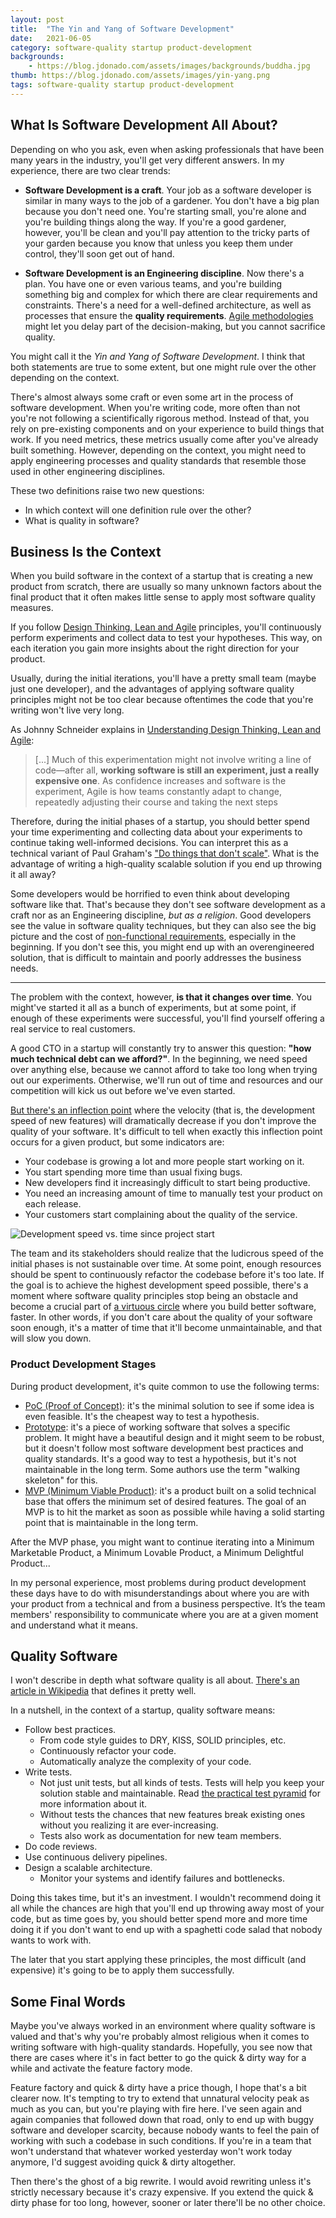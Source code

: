 ```yaml
---
layout: post
title:  "The Yin and Yang of Software Development"
date:   2021-06-05
category: software-quality startup product-development
backgrounds:
    - https://blog.jdonado.com/assets/images/backgrounds/buddha.jpg
thumb: https://blog.jdonado.com/assets/images/yin-yang.png
tags: software-quality startup product-development
---
```


## What Is Software Development All About?

Depending on who you ask, even when asking professionals that have been many years in the industry, you'll get very different answers. In my experience, there are two clear trends:

- **Software Development is a craft**. Your job as a software developer is similar in many ways to the job of a gardener. You don't have a big plan because you don't need one. You're starting small, you're alone and you're building things along the way. If you're a good gardener, however, you'll be clean and you'll pay attention to the tricky parts of your garden because you know that unless you keep them under control, they'll soon get out of hand.

- **Software Development is an Engineering discipline**. Now there's a plan. You have one or even various teams, and you're building something big and complex for which there are clear requirements and constraints. There's a need for a well-defined architecture, as well as processes that ensure the **quality requirements**. [Agile methodologies](https://en.wikipedia.org/wiki/Agile_software_development) might let you delay part of the decision-making, but you cannot sacrifice quality.

You might call it the *Yin and Yang of Software Development*. I think that both statements are true to some extent, but one might rule over the other depending on the context.

There's almost always some craft or even some art in the process of software development. When you're writing code, more often than not you're not following a scientifically rigorous method. Instead of that, you rely on pre-existing components and on your experience to build things that work. If you need metrics, these metrics usually come after you've already built something. However, depending on the context, you might need to apply engineering processes and quality standards that resemble those used in other engineering disciplines.

These two definitions raise two new questions:

- In which context will one definition rule over the other?
- What is quality in software?

## Business Is the Context

When you build software in the context of a startup that is creating a new product from scratch, there are usually so many unknown factors about the final product that it often makes little sense to apply most software quality measures.

If you follow [Design Thinking, Lean and Agile](https://www.thoughtworks.com/books/understanding-design-thinking-lean-agile-jonny-schneider) principles, you'll continuously perform experiments and collect data to test your hypotheses. This way, on each iteration you gain more insights about the right direction for your product.

Usually, during the initial iterations, you'll have a pretty small team (maybe just one developer), and the advantages of applying software quality principles might not be too clear because oftentimes the code that you're writing won't live very long.

As Johnny Schneider explains in [Understanding Design Thinking, Lean and Agile](https://www.goodreads.com/en/book/show/35784015):

> [...] Much of this experimentation might not involve writing a line of code—after all, **working software is still an experiment, just a really expensive one**. As confidence increases and software is the experiment, Agile is how teams constantly adapt to change, repeatedly adjusting their course and taking the next steps

Therefore, during the initial phases of a startup, you should better spend your time experimenting and collecting data about your experiments to continue taking well-informed decisions. You can interpret this as a technical variant of Paul Graham's ["Do things that don't scale"](http://paulgraham.com/ds.html). What is the advantage of writing a high-quality scalable solution if you end up throwing it all away?

Some developers would be horrified to even think about developing software like that. That's because they don't see software development as a craft nor as an Engineering discipline, *but as a religion*. Good developers see the value in software quality techniques, but they can also see the big picture and the cost of [non-functional requirements](https://en.wikipedia.org/wiki/Non-functional_requirement), especially in the beginning. If you don't see this, you might end up with an overengineered solution, that is difficult to maintain and poorly addresses the business needs.

---

The problem with the context, however, **is that it changes over time**. You might've started it all as a bunch of experiments, but at some point, if enough of these experiments were successful, you'll find yourself offering a real service to real customers.

A good CTO in a startup will constantly try to answer this question: **"how much technical debt can we afford?"**. In the beginning, we need speed over anything else, because we cannot afford to take too long when trying out our experiments. Otherwise, we'll run out of time and resources and our competition will kick us out before we've even started.

[But there's an inflection point](https://blog.devgenius.io/quality-vs-speed-9a46a6254a4e) where the velocity (that is, the development speed of new features) will dramatically decrease if you don't improve the quality of your software. It's difficult to tell when exactly this inflection point occurs for a given product, but some indicators are:

- Your codebase is growing a lot and more people start working on it.
- You start spending more time than usual fixing bugs.
- New developers find it increasingly difficult to start being productive.
- You need an increasing amount of time to manually test your product on each release.
- Your customers start complaining about the quality of the service.

![Development speed vs. time since project start](https://blog.jdonado.com/assets/images/speed-time-chart.png)

The team and its stakeholders should realize that the ludicrous speed of the initial phases is not sustainable over time. At some point, enough resources should be spent to continuously refactor the codebase before it's too late. If the goal is to achieve the highest development speed possible, there's a moment where software quality principles stop being an obstacle and become a crucial part of [a virtuous circle](https://www.youtube.com/watch?v=ZmgbjaRfp_Q) where you build better software, faster. In other words, if you don't care about the quality of your software soon enough, it's a matter of time that it'll become unmaintainable, and that will slow you down.

### Product Development Stages

During product development, it's quite common to use the following terms:

- [PoC (Proof of Concept)](https://en.wikipedia.org/wiki/Proof_of_concept): it's the minimal solution to see if some idea is even feasible. It's the cheapest way to test a hypothesis.
- [Prototype](https://en.wikipedia.org/wiki/Prototype): it's a piece of working software that solves a specific problem. It might have a beautiful design and it might seem to be robust, but it doesn't follow most software development best practices and quality standards. It's a good way to test a hypothesis, but it's not maintainable in the long term. Some authors use the term "walking skeleton" for this.
- [MVP (Minimum Viable Product)](https://en.wikipedia.org/wiki/Minimum_viable_product): it's a product built on a solid technical base that offers the minimum set of desired features. The goal of an MVP is to hit the market as soon as possible while having a solid starting point that is maintainable in the long term.

After the MVP phase, you might want to continue iterating into a Minimum Marketable Product, a Minimum Lovable Product, a Minimum Delightful Product...

In my personal experience, most problems during product development these days have to do with misunderstandings about where you are with your product from a technical and from a business perspective. It’s the team members' responsibility to communicate where you are at a given moment and understand what it means.

## Quality Software

I won't describe in depth what software quality is all about. [There's an article in Wikipedia](https://en.wikibooks.org/wiki/Introduction_to_Software_Engineering/Quality) that defines it pretty well.

In a nutshell, in the context of a startup, quality software means:

- Follow best practices.
  - From code style guides to DRY, KISS, SOLID principles, etc.
  - Continuously refactor your code.
  - Automatically analyze the complexity of your code.
- Write tests.
  - Not just unit tests, but all kinds of tests. Tests will help you keep your solution stable and maintainable. Read [the practical test pyramid](https://martinfowler.com/articles/practical-test-pyramid.html) for more information about it.
  - Without tests the chances that new features break existing ones without you realizing it are ever-increasing.
  - Tests also work as documentation for new team members.
- Do code reviews.
- Use continuous delivery pipelines.
- Design a scalable architecture.
  - Monitor your systems and identify failures and bottlenecks.

Doing this takes time, but it's an investment. I wouldn't recommend doing it all while the chances are high that you'll end up throwing away most of your code, but as time goes by, you should better spend more and more time doing it if you don't want to end up with a spaghetti code salad that nobody wants to work with.

The later that you start applying these principles, the most difficult (and expensive) it's going to be to apply them successfully.

## Some Final Words

Maybe you've always worked in an environment where quality software is valued and that's why you're probably almost religious when it comes to writing software with high-quality standards. Hopefully, you see now that there are cases where it's in fact better to go the quick & dirty way for a while and activate the feature factory mode.

Feature factory and quick & dirty have a price though, I hope that's a bit clearer now. It's tempting to try to extend that unnatural velocity peak as much as you can, but you're playing with fire here. I've seen again and again companies that followed down that road, only to end up with buggy software and developer scarcity, because nobody wants to feel the pain of working with such a codebase in such conditions. If you're in a team that won't understand that whatever worked yesterday won't work today anymore, I'd suggest avoiding quick & dirty altogether.

Then there's the ghost of a big rewrite. I would avoid rewriting unless it's strictly necessary because it's crazy expensive. If you extend the quick & dirty phase for too long, however, sooner or later there'll be no other choice.
